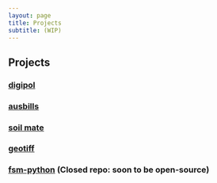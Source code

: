 ```yaml
---
layout: page
title: Projects
subtitle: (WIP)
---
```


## Projects

### [digipol](https://github.com/voteflux/voting_app)

### [ausbills](https://github.com/OpenGovAus/Aus-Bills)

### [soil mate](https://github.com/Open-Source-Agriculture/soil_mate)

### [geotiff](https://github.com/Open-Source-Agriculture/geotiff)

### [fsm-python](https://github.com/soiltechproject/fsm-python) (Closed repo: soon to be open-source)
